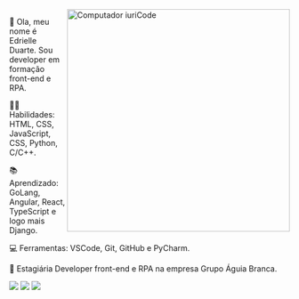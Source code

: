 
<img src="https://raw.githubusercontent.com/MicaelliMedeiros/micaellimedeiros/master/image/computer-illustration.png" min-width="400px" max-width="400px" width="400px" align="right" alt="Computador iuriCode">
<p> 👋 Ola, meu nome é Edrielle Duarte. Sou developer em formação front-end e RPA. </p>
<p> 👩‍💻 Habilidades: HTML, CSS, JavaScript, CSS, Python, C/C++. </p>
<p>📚 Aprendizado: GoLang, Angular, React, TypeScript e logo mais Django. </p>
<p>💻 Ferramentas: VSCode, Git, GitHub e PyCharm. </p>
<p>💼 Estagiária Developer front-end e RPA na empresa Grupo Águia Branca. </p>


<p align="left">
  <a href="#" alt="Gmail">
  <img src="edrielleduarte@gmail.com" /></a>

  <a href="#" alt="Linkedin">
  <img src="https://www.linkedin.com/in/edrielleduarte/" /></a>
  
  <a href="#" alt="Instagram">
  <img src="https://www.instagram.com/edrielleduarte/"/></a>
</p>  

    
